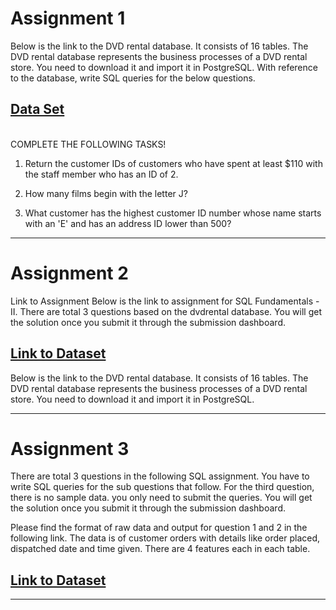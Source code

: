 # Assignment 1

Below is the link to the DVD rental database. It consists of 16 tables. The DVD rental database represents the business processes of a DVD rental store. You need to download it and import it in PostgreSQL. With reference to the database, write SQL queries for the below questions.

## [Data Set](https://drive.google.com/drive/folders/1yVAuaiYOMCa-CyIA8rAz4NkKe2g4dzIY)

<br>
COMPLETE THE FOLLOWING TASKS!
<br>

1. Return the customer IDs of customers who have spent at least $110 with the staff member who has an ID of 2.

2. How many films begin with the letter J?

3. What customer has the highest customer ID number whose name starts with an 'E' and has an address ID lower than 500?

<hr>

# Assignment 2

Link to Assignment
Below is the link to assignment for SQL Fundamentals - II. There are total 3 questions based on the dvdrental database. You will get the solution once you submit it through the submission dashboard.

 ## [Link to Dataset](https://drive.google.com/drive/folders/1yVAuaiYOMCa-CyIA8rAz4NkKe2g4dzIY)

Below is the link to the DVD rental database. It consists of 16 tables. The DVD rental database represents the business processes of a DVD rental store. You need to download it and import it in PostgreSQL.

<hr>

# Assignment 3

There are total 3 questions in the following SQL assignment. You have to write SQL queries for the sub questions that follow. For the third question, there is no sample data. you only need to submit the queries. You will get the solution once you submit it through the submission dashboard.

Please find the format of raw data and output for question 1 and 2 in the following link. The data is of customer orders with details like order placed, dispatched date and time given. There are 4 features each in each table.

## [Link to Dataset](https://drive.google.com/drive/folders/1lSue0y-K1XMrKOXek2AYGeV011zpr8No)

<hr>

